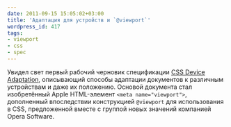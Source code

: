 ```yaml
---
date: 2011-09-15 15:05:02+03:00
title: 'Адаптация для устройств и `@viewport`'
wordpress_id: 417
tags:
- viewport
- css
- spec
---
```


Увидел свет первый рабочий черновик спецификации [CSS Device Adaptation][1], описывающий способы адаптации документов к различным устройствам и даже их положению. Основой документа стал изобретённый Apple HTML-элемент `<meta name="viewport">`, дополненный впоследствии конструкцией `@viewport` для использования в CSS, предложенной вместе с группой новых значений компанией Opera Software.

[1]: http://www.w3.org/TR/css-device-adapt/
